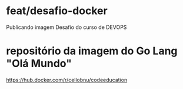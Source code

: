 # feat/desafio-docker

Publicando imagem Desafio do curso de DEVOPS

# repositório da imagem do Go Lang "Olá Mundo"

https://hub.docker.com/r/cellobnu/codeeducation
